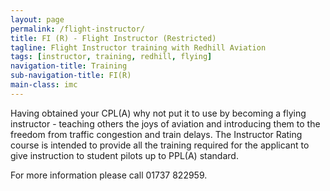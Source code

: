 ```yaml
---
layout: page
permalink: /flight-instructor/
title: FI (R) - Flight Instructor (Restricted)
tagline: Flight Instructor training with Redhill Aviation
tags: [instructor, training, redhill, flying]
navigation-title: Training
sub-navigation-title: FI(R)
main-class: imc
---
```


Having obtained your CPL(A) why not put it to use by becoming a flying instructor - teaching others the joys of aviation and introducing them to the freedom from traffic congestion and train delays. The Instructor Rating course is intended to provide all the training required for the applicant to give instruction to student pilots up to PPL(A) standard.

<p>
For more information please call 01737 822959.
</p>
